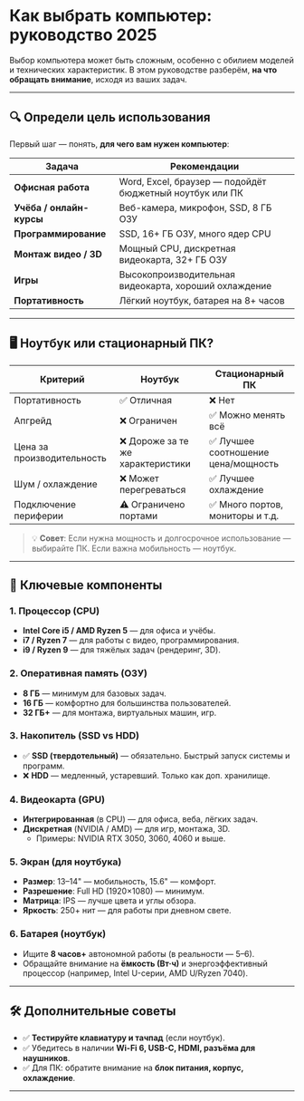 # Как выбрать компьютер: руководство 2025

Выбор компьютера может быть сложным, особенно с обилием моделей и технических характеристик. В этом руководстве разберём, **на что обращать внимание**, исходя из ваших задач.

---

## 🔍 Определи цель использования

Первый шаг — понять, **для чего вам нужен компьютер**:

| Задача                     | Рекомендации                              |
|---------------------------|-------------------------------------------|
| **Офисная работа**         | Word, Excel, браузер — подойдёт бюджетный ноутбук или ПК |
| **Учёба / онлайн-курсы**   | Веб-камера, микрофон, SSD, 8 ГБ ОЗУ        |
| **Программирование**       | SSD, 16+ ГБ ОЗУ, много ядер CPU             |
| **Монтаж видео / 3D**      | Мощный CPU, дискретная видеокарта, 32+ ГБ ОЗУ |
| **Игры**                   | Высокопроизводительная видеокарта, хороший охлаждение |
| **Портативность**          | Лёгкий ноутбук, батарея на 8+ часов         |

---

## 🖥️ Ноутбук или стационарный ПК?

| Критерий               | Ноутбук                          | Стационарный ПК                     |
|------------------------|----------------------------------|-------------------------------------|
| Портативность          | ✅ Отличная                      | ❌ Нет                              |
| Апгрейд                 | ❌ Ограничен                      | ✅ Можно менять всё                 |
| Цена за производительность | ❌ Дороже за те же характеристики | ✅ Лучшее соотношение цена/мощность |
| Шум / охлаждение        | ❌ Может перегреваться           | ✅ Лучшее охлаждение                 |
| Подключение периферии   | ⚠️ Ограничено портами            | ✅ Много портов, мониторы и т.д.    |

> 💡 **Совет**: Если нужна мощность и долгосрочное использование — выбирайте ПК. Если важна мобильность — ноутбук.

---

## 🧠 Ключевые компоненты

### 1. **Процессор (CPU)**

- **Intel Core i5 / AMD Ryzen 5** — для офиса и учёбы.
- **i7 / Ryzen 7** — для работы с видео, программирования.
- **i9 / Ryzen 9** — для тяжёлых задач (рендеринг, 3D).

### 2. **Оперативная память (ОЗУ)**
- **8 ГБ** — минимум для базовых задач.
- **16 ГБ** — комфортно для большинства пользователей.
- **32 ГБ+** — для монтажа, виртуальных машин, игр.

### 3. **Накопитель (SSD vs HDD)**

- ✅ **SSD (твердотельный)** — обязательно. Быстрый запуск системы и программ.
- ❌ **HDD** — медленный, устаревший. Только как доп. хранилище.

### 4. **Видеокарта (GPU)**

- **Интегрированная** (в CPU) — для офиса, веба, лёгких задач.
- **Дискретная** (NVIDIA / AMD) — для игр, монтажа, 3D.
  - Примеры: NVIDIA RTX 3050, 3060, 4060 и выше.

### 5. **Экран (для ноутбука)**

- **Размер**: 13–14" — мобильность, 15.6" — комфорт.
- **Разрешение**: Full HD (1920×1080) — минимум.
- **Матрица**: IPS — лучше цвета и углы обзора.
- **Яркость**: 250+ нит — для работы при дневном свете.

### 6. **Батарея (ноутбук)**

- Ищите **8 часов+** автономной работы (в реальности — 5–6).
- Обращайте внимание на **ёмкость (Вт·ч)** и энергоэффективный процессор (например, Intel U-серии, AMD U/Ryzen 7040).

---

## 🛠️ Дополнительные советы

- ✅ **Тестируйте клавиатуру и тачпад** (если ноутбук).
- ✅ Убедитесь в наличии **Wi-Fi 6, USB-C, HDMI, разъёма для наушников**.
- ✅ Для ПК: обратите внимание на **блок питания, корпус, охлаждение**.

---
